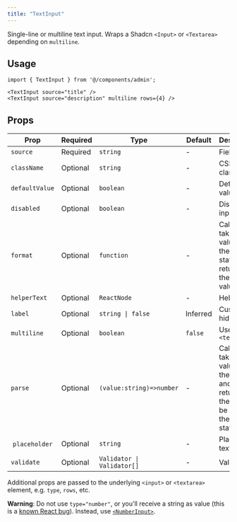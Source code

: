 ```yaml
---
title: "TextInput"
---
```


Single-line or multiline text input. Wraps a Shadcn `<Input>` or `<Textarea>` depending on `multiline`.

## Usage

```tsx
import { TextInput } from '@/components/admin';

<TextInput source="title" />
<TextInput source="description" multiline rows={4} />
```

## Props

| Prop | Required | Type | Default | Description |
|------|----------|------|---------|-------------|
| `source` | Required | `string` | - | Field name |
| `className` | Optional | `string` | - | CSS classes |
| `defaultValue` | Optional | `boolean` | - | Default value |
| `disabled` | Optional | `boolean` | - | Disable input |
| `format` | Optional | `function` | - | Callback taking the value from the form state, and returning the input value. |
| `helperText` | Optional | `ReactNode` | - | Help text |
| `label` | Optional | `string \| false` | Inferred | Custom / hide label |
| `multiline` | Optional | `boolean` | `false` | Use a `<textarea>` |
| `parse` | Optional | `(value:string)=>number` | - | Callback taking the value from the input, and returning the value to be stored in the form state. |
| `placeholder` | Optional | `string` | - | Placeholder text |
| `validate` | Optional | `Validator \| Validator[]` | - | Validation |

Additional props are passed to the underlying `<input>` or `<textarea>` element, e.g. `type`, `rows`, etc.

**Warning**: Do not use `type="number"`, or you'll receive a string as value (this is a [known React bug](https://github.com/facebook/react/issues/1425)). Instead, use [`<NumberInput>`](./NumberInput.md).

